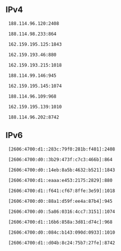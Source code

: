 ## IPv4
```
 188.114.96.120:2408
```
```
 188.114.98.233:864
```
```
 162.159.195.125:1843
```
```
 162.159.193.46:880
```
```
 162.159.193.215:1018
```
```
 188.114.99.146:945
```
```
 162.159.195.145:1074
```
```
 188.114.96.109:968
```
```
 162.159.195.139:1010
```
```
 188.114.96.202:8742
```

## IPv6
```
 [2606:4700:d1::283c:79f0:281b:f401]:2408
```
```
 [2606:4700:d0::3b29:473f:c7c3:466b]:864
```
```
 [2606:4700:d0::14eb:8a5b:4632:b521]:1843
```
```
 [2606:4700:d1::eaaa:e453:2175:2829]:880
```
```
 [2606:4700:d1::f641:cf67:8ffe:3e59]:1018
```
```
 [2606:4700:d0::88a1:d59f:ee4a:87b4]:945
```
```
 [2606:4700:d0::5a86:0316:4cc7:3151]:1074
```
```
 [2606:4700:d1::16b6:858a:3d81:d74c]:968
```
```
 [2606:4700:d0::084c:b143:090d:0933]:1010
```
```
 [2606:4700:d1::d04b:8c24:75b7:27fe]:8742
```
